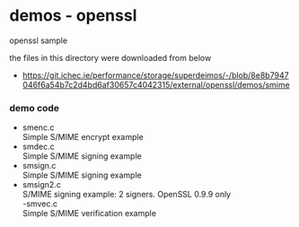 demos - openssl
===============

openssl sample <br/>

the files in this directory were downloaded from below <br/>
- https://git.ichec.ie/performance/storage/superdeimos/-/blob/8e8b7947046f6a54b7c2d4bd6af30657c4042315/external/openssl/demos/smime <br/>

### demo code
- smenc.c <br/>
Simple S/MIME encrypt example <br/>
- smdec.c <br/>
Simple S/MIME signing example <br/>
- smsign.c <br/>
Simple S/MIME signing example <br/>
- smsign2.c <br/>
S/MIME signing example: 2 signers. OpenSSL 0.9.9 only <br/>
-smvec.c <br/>
Simple S/MIME verification example <br/>

